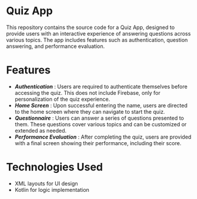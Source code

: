 # Quiz App
This repository contains the source code for a Quiz App, designed to provide users with an interactive experience of answering questions across various topics. The app includes features such as authentication, question answering, and performance evaluation.
# Features
- ***Authentication*** :  Users are required to authenticate themselves before accessing the quiz. This does not include Firebase, only for personalization of the quiz experience.
- ***Home Screen*** : Upon successful entering the name, users are directed to the home screen where they can navigate to start the quiz.
- ***Questionnaire*** : Users can answer a series of questions presented to them. These questions cover various topics and can be customized or extended as needed.
- ***Performance Evaluation*** : After completing the quiz, users are provided with a final screen showing their performance, including their score.
# Technologies Used
- XML layouts for UI design
- Kotlin for logic implementation
